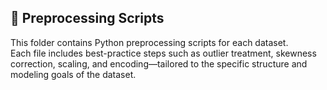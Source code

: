 ## 📂 Preprocessing Scripts

This folder contains Python preprocessing scripts for each dataset.  
Each file includes best-practice steps such as outlier treatment, skewness correction, scaling, and encoding—tailored to the specific structure and modeling goals of the dataset.
